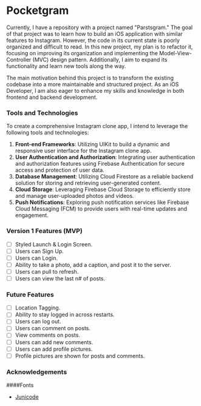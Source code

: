 # Pocketgram

Currently, I have a repository with a project named "Parstsgram." The goal of that project was to learn how to build an iOS application with similar features to Instagram. However, the code in its current state is poorly organized and difficult to read. In this new project, my plan is to refactor it, focusing on improving its organization and implementing the Model-View-Controller (MVC) design pattern. Additionally, I aim to expand its functionality and learn new tools along the way.

The main motivation behind this project is to transform the existing codebase into a more maintainable and structured project. As an iOS Developer, I am also eager to enhance my skills and knowledge in both frontend and backend development.

### Tools and Technologies

To create a comprehensive Instagram clone app, I intend to leverage the following tools and technologies:

1. **Front-end Frameworks**: Utilizing UIKit to build a dynamic and responsive user interface for the Instagram clone app.
2. **User Authentication and Authorization**: Integrating user authentication and authorization features using Firebase Authentication for secure access and protection of user data.
3. **Database Management**: Utilizing Cloud Firestore as a reliable backend solution for storing and retrieving user-generated content.
4. **Cloud Storage**: Leveraging Firebase Cloud Storage to efficiently store and manage user-uploaded photos and videos.
5. **Push Notifications**: Exploring push notification services like Firebase Cloud Messaging (FCM) to provide users with real-time updates and engagement.

<!-- 6. **Image Processing**: Implementing image processing functionalities such as resizing, cropping, and applying filters using libraries like Sharp, GraphicsMagick, or ImageMagick. -->

### Version 1 Features (MVP)

- [ ] Styled Launch & Login Screen.
- [ ] Users can Sign Up.
- [ ] Users can Login.
- [ ] Ability to take a photo, add a caption, and post it to the server.
- [ ] Users can pull to refresh.
- [ ] Users can view the last n# of posts.

### Future Features

- [ ] Location Tagging.
- [ ] Ability to stay logged in across restarts.
- [ ] Users can log out.
- [ ] Users can comment on posts.
- [ ] View comments on posts.
- [ ] Users can add new comments.
- [ ] Users can add profile pictures.
- [ ] Profile pictures are shown for posts and comments.

### Acknowledgements
####Fonts
- <a href="https://open-foundry.com/fonts/junicode_bold_condensed">Junicode</a>

